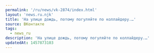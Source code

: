 ```yaml
---
permalink: '/ru/news/vk-2874/index.html'
layout: 'news.ru.njk'
title: 'На улице дождь, потому погуляйте по коллайдеру.…'
source: ВКонтакте
tags:
  - news_ru
description: 'На улице дождь, потому погуляйте по коллайдеру.…'
updatedAt: 1457873103
---
```

